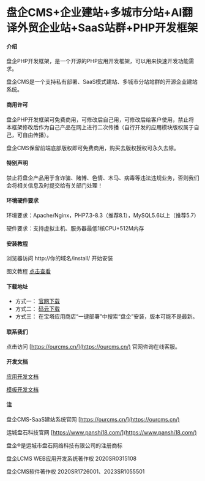 # 盘企CMS+企业建站+多城市分站+AI翻译外贸企业站+SaaS站群+PHP开发框架

#### 介绍

盘企PHP开发框架，是一个开源的PHP应用开发框架，可以用来快速开发功能需求。

盘企CMS是一个支持私有部署、SaaS模式建站、多城市分站站群的开源企业建站系统。

#### 商用许可

盘企PHP开发框架可免费商用，可修改后自己用，可修改后给客户使用，禁止将本框架修改后作为自己产品在网上进行二次传播（自行开发的应用模块版权属于自己，可自由传播）。

盘企CMS保留前端底部版权即可免费商用，购买去版权授权可永久去除。

#### 特别声明

禁止将盘企产品用于含诈骗、赌博、色情、木马、病毒等违法违规业务，否则我们会将相关信息及时提交给有关部门处理！

#### 环境硬件要求

环境要求：Apache/Nginx，PHP7.3-8.3（推荐8.1），MySQL5.6以上（推荐5.7）

硬件要求：支持虚拟主机、服务器最低1核CPU+512M内存

#### 安装教程

浏览器访问 http://你的域名/install/ 开始安装

图文教程 [点击查看](https://ourcms.cn/show/news-1.html)

#### 下载地址

 - 方式一： [官网下载](https://ourcms.cn/list/55-1.html)
 - 方式二： [码云下载](https://gitee.com/luckymoke/LCMS.OPEN/releases)
 - 方式三： 在宝塔应用商店“一键部署”中搜索“盘企”安装，版本可能不是最新。

#### 联系我们

点击访问 [https://ourcms.cn/](https://ourcms.cn/) 官网咨询在线客服。

#### 开发文档

[应用开发文档](https://doc.ourcms.cn/)

[模板开发文档](https://doc.ourcms.cn/)

#### 注

盘企CMS-SaaS建站系统官网 [https://ourcms.cn/](https://ourcms.cn/)

运城盘石科技官网 [https://www.panshi18.com/](https://www.panshi18.com/)

盘企®是运城市盘石网络科技有限公司的注册商标

盘企LCMS WEB应用开发系统著作权 2020SR0315108

盘企CMS软件著作权 2020SR1726001、2023SR1055501